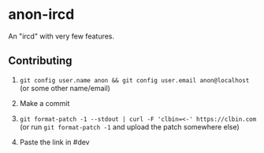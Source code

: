 anon-ircd
=========

An "ircd" with very few features.


Contributing
------------

1. `git config user.name anon && git config user.email anon@localhost` (or some other name/email)

2. Make a commit

3. `git format-patch -1 --stdout | curl -F 'clbin=<-' https://clbin.com` (or run `git format-patch -1` and upload the patch somewhere else)

4. Paste the link in #dev
